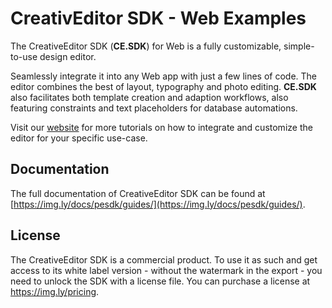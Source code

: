 # CreativEditor SDK - Web Examples

The CreativeEditor SDK (**CE.SDK**) for Web is a fully customizable, simple-to-use design editor. 

Seamlessly integrate it into any Web app with just a few lines of code. The editor combines the best of layout, typography and photo editing. **CE.SDK** also facilitates both template creation and adaption workflows, also featuring constraints and text placeholders for database automations.

Visit our [website](https://img.ly) for more tutorials on how to integrate and customize the editor for your specific use-case.

## Documentation
The full documentation of CreativeEditor SDK can be found at
[https://img.ly/docs/pesdk/guides/](https://img.ly/docs/pesdk/guides/).

## License

 The CreativeEditor SDK is a commercial product. To use it as such and get access to its white label version - without the watermark in the export - you need to unlock the SDK with a license file. You can purchase a license at https://img.ly/pricing.       
